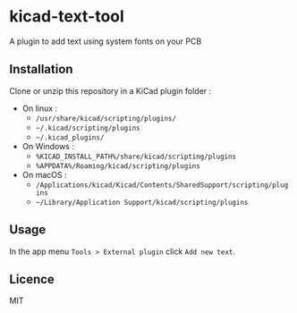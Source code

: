 # kicad-text-tool
A plugin to add text using system fonts on your PCB

## Installation 
Clone or unzip this repository in a KiCad plugin folder :  

- On linux :
   - `/usr/share/kicad/scripting/plugins/`
   - `~/.kicad/scripting/plugins`
   - `~/.kicad_plugins/`
- On Windows :
   - `%KICAD_INSTALL_PATH%/share/kicad/scripting/plugins`
   - `%APPDATA%/Roaming/kicad/scripting/plugins`
- On macOS :
   - `/Applications/kicad/Kicad/Contents/SharedSupport/scripting/plugins`
   - `~/Library/Application Support/kicad/scripting/plugins`
   
## Usage
In the app menu `Tools > External plugin` click `Add new text`.  

## Licence
MIT
